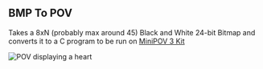 BMP To POV
----------

Takes a 8xN (probably max around 45) Black and White 24-bit Bitmap and converts it to a C program to be run on [MiniPOV 3 Kit](http://www.adafruit.com/product/20)

![POV displaying a heart](http://i.imgur.com/geWo4bF.gif)